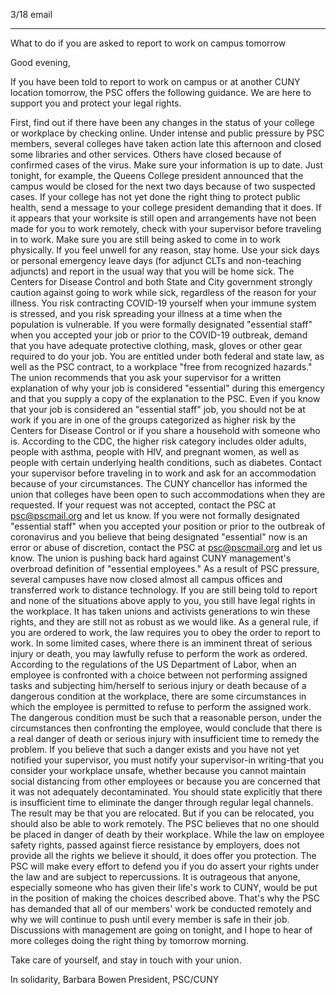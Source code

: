 3/18  email

----


What to do if you are asked to report to work on campus tomorrow


Good evening,

If you have been told to report to work on campus or at another CUNY location tomorrow, the PSC offers the following guidance. We are here to support you and protect your legal rights.

First, find out if there have been any changes in the status of your college or workplace by checking online. Under intense and public pressure by PSC members, several colleges have taken action late this afternoon and closed some libraries and other services. Others have closed because of confirmed cases of the virus. Make sure your information is up to date. Just tonight, for example, the Queens College president announced that the campus would be closed for the next two days because of two suspected cases. If your college has not yet done the right thing to protect public health, send a message to your college president demanding that it does.
If it appears that your worksite is still open and arrangements have not been made for you to work remotely, check with your supervisor before traveling in to work. Make sure you are still being asked to come in to work physically.
If you feel unwell for any reason, stay home. Use your sick days or personal emergency leave days (for adjunct CLTs and non-teaching adjuncts) and report in the usual way that you will be home sick. The Centers for Disease Control and both State and City government strongly caution against going to work while sick, regardless of the reason for your illness. You risk contracting COVID-19 yourself when your immune system is stressed, and you risk spreading your illness at a time when the population is vulnerable.
If you were formally designated "essential staff" when you accepted your job or prior to the COVID-19 outbreak, demand that you have adequate protective clothing, mask, gloves or other gear required to do your job. You are entitled under both federal and state law, as well as the PSC contract, to a workplace "free from recognized hazards." The union recommends that you ask your supervisor for a written explanation of why your job is considered "essential" during this emergency and that you supply a copy of the explanation to the PSC.
Even if you know that your job is considered an "essential staff" job, you should not be at work if you are in one of the groups categorized as higher risk by the Centers for Disease Control or if you share a household with someone who is. According to the CDC, the higher risk category includes older adults, people with asthma, people with HIV, and pregnant women, as well as people with certain underlying health conditions, such as diabetes. Contact your supervisor before traveling in to work and ask for an accommodation because of your circumstances. The CUNY chancellor has informed the union that colleges have been open to such accommodations when they are requested. If your request was not accepted, contact the PSC at psc@pscmail.org and let us know.
If you were not formally designated "essential staff" when you accepted your position or prior to the outbreak of coronavirus and you believe that being designated "essential" now is an error or abuse of discretion, contact the PSC at psc@pscmail.org and let us know. The union is pushing back hard against CUNY management's overbroad definition of "essential employees." As a result of PSC pressure, several campuses have now closed almost all campus offices and transferred work to distance technology.
 If you are still being told to report and none of the situations above apply to you, you still have legal rights in the workplace. It has taken unions and activists generations to win these rights, and they are still not as robust as we would like. As a general rule, if you are ordered to work, the law requires you to obey the order to report to work. In some limited cases, where there is an imminent threat of serious injury or death, you may lawfully refuse to perform the work as ordered.
According to the regulations of the US Department of Labor, when an employee is confronted with a choice between not performing assigned tasks and subjecting him/herself to serious injury or death because of a dangerous condition at the workplace, there are some circumstances in which the employee is permitted to refuse to perform the assigned work. The dangerous condition must be such that a reasonable person, under the circumstances then confronting the employee, would conclude that there is a real danger of death or serious injury with insufficient time to remedy the problem.
If you believe that such a danger exists and you have not yet notified your supervisor, you must notify your supervisor-in writing-that you consider your workplace unsafe, whether because you cannot maintain social distancing from other employees or because you are concerned that it was not adequately decontaminated. You should state explicitly that there is insufficient time to eliminate the danger through regular legal channels. The result may be that you are relocated. But if you can be relocated, you should also be able to work remotely.
The PSC believes that no one should be placed in danger of death by their workplace. While the law on employee safety rights, passed against fierce resistance by employers, does not provide all the rights we believe it should, it does offer you protection. The PSC will make every effort to defend you if you do assert your rights under the law and are subject to repercussions.
It is outrageous that anyone, especially someone who has given their life's work to CUNY, would be put in the position of making the choices described above. That's why the PSC has demanded that all of our members' work be conducted remotely and why we will continue to push until every member is safe in their job. Discussions with management are going on tonight, and I hope to hear of more colleges doing the right thing by tomorrow morning.

Take care of yourself, and stay in touch with your union.

In solidarity,
Barbara Bowen
President, PSC/CUNY
